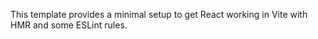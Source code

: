 

This template provides a minimal setup to get React working in Vite with HMR and some ESLint rules.
